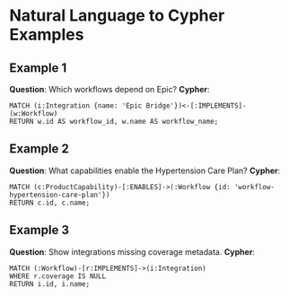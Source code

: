 # Natural Language to Cypher Examples

## Example 1
**Question**: Which workflows depend on Epic?
**Cypher**:
```cypher
MATCH (i:Integration {name: 'Epic Bridge'})<-[:IMPLEMENTS]-(w:Workflow)
RETURN w.id AS workflow_id, w.name AS workflow_name;
```

## Example 2
**Question**: What capabilities enable the Hypertension Care Plan?
**Cypher**:
```cypher
MATCH (c:ProductCapability)-[:ENABLES]->(:Workflow {id: 'workflow-hypertension-care-plan'})
RETURN c.id, c.name;
```

## Example 3
**Question**: Show integrations missing coverage metadata.
**Cypher**:
```cypher
MATCH (:Workflow)-[r:IMPLEMENTS]->(i:Integration)
WHERE r.coverage IS NULL
RETURN i.id, i.name;
```
